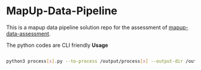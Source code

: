 # MapUp-Data-Pipeline

This is a mapup data pipeline solution repo for the assessment of [mapup-data-assessment](https://github.com/mapup/MapUp-Data-Assessment-E).


The python codes are CLI friendly
**Usage**

```bash

python3 process[x].py --to-process /output/process[x] --output-dir /output/process[x+1]

```

